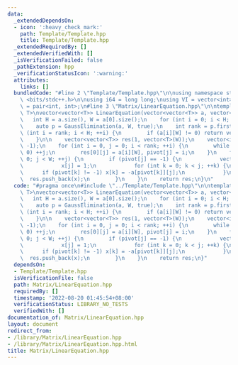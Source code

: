 ```yaml
---
data:
  _extendedDependsOn:
  - icon: ':heavy_check_mark:'
    path: Template/Template.hpp
    title: Template/Template.hpp
  _extendedRequiredBy: []
  _extendedVerifiedWith: []
  _isVerificationFailed: false
  _pathExtension: hpp
  _verificationStatusIcon: ':warning:'
  attributes:
    links: []
  bundledCode: "#line 2 \"Template/Template.hpp\"\n\nusing namespace std;\n\n#include\
    \ <bits/stdc++.h>\n\nusing i64 = long long;\nusing VI = vector<int>;\nusing pii\
    \ = pair<int, int>;\n#line 3 \"Matrix/LinearEquation.hpp\"\n\ntemplate <typename\
    \ T>\nvector<vector<T>> LinearEquation(vector<vector<T>> a, vector<T> b) {\n \
    \   int H = a.size(), W = a[0].size();\n    for (int i = 0; i < H; i++) a[i].push_back(b[i]);\n\
    \    auto p = GaussElimination(a, W, true);\n    int rank = p.first;\n\n    for\
    \ (int i = rank; i < H; ++i) {\n        if (a[i][W] != 0) return vector<vector<T>>{};\n\
    \    }\n\n    vector<vector<T>> res(1, vector<T>(W));\n    vector<int> pivot(W,\
    \ -1);\n    for (int i = 0, j = 0; i < rank; ++i) {\n        while (a[i][j] ==\
    \ 0) ++j;\n        res[0][j] = a[i][W], pivot[j] = i;\n    }\n    for (int j =\
    \ 0; j < W; ++j) {\n        if (pivot[j] == -1) {\n            vector<T> x(W);\n\
    \            x[j] = 1;\n            for (int k = 0; k < j; ++k) {\n          \
    \      if (pivot[k] != -1) x[k] = -a[pivot[k]][j];\n            }\n          \
    \  res.push_back(x);\n        }\n    }\n    return res;\n}\n"
  code: "#pragma once\n#include \"../Template/Template.hpp\"\n\ntemplate <typename\
    \ T>\nvector<vector<T>> LinearEquation(vector<vector<T>> a, vector<T> b) {\n \
    \   int H = a.size(), W = a[0].size();\n    for (int i = 0; i < H; i++) a[i].push_back(b[i]);\n\
    \    auto p = GaussElimination(a, W, true);\n    int rank = p.first;\n\n    for\
    \ (int i = rank; i < H; ++i) {\n        if (a[i][W] != 0) return vector<vector<T>>{};\n\
    \    }\n\n    vector<vector<T>> res(1, vector<T>(W));\n    vector<int> pivot(W,\
    \ -1);\n    for (int i = 0, j = 0; i < rank; ++i) {\n        while (a[i][j] ==\
    \ 0) ++j;\n        res[0][j] = a[i][W], pivot[j] = i;\n    }\n    for (int j =\
    \ 0; j < W; ++j) {\n        if (pivot[j] == -1) {\n            vector<T> x(W);\n\
    \            x[j] = 1;\n            for (int k = 0; k < j; ++k) {\n          \
    \      if (pivot[k] != -1) x[k] = -a[pivot[k]][j];\n            }\n          \
    \  res.push_back(x);\n        }\n    }\n    return res;\n}"
  dependsOn:
  - Template/Template.hpp
  isVerificationFile: false
  path: Matrix/LinearEquation.hpp
  requiredBy: []
  timestamp: '2022-08-20 01:45:54+08:00'
  verificationStatus: LIBRARY_NO_TESTS
  verifiedWith: []
documentation_of: Matrix/LinearEquation.hpp
layout: document
redirect_from:
- /library/Matrix/LinearEquation.hpp
- /library/Matrix/LinearEquation.hpp.html
title: Matrix/LinearEquation.hpp
---
```

